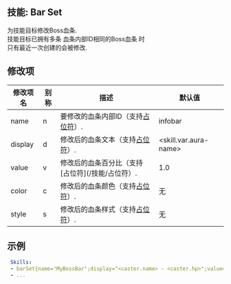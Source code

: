 技能: Bar Set
--------------------------

为技能目标修改Boss血条.  
技能目标已拥有多条 血条内部ID相同的Boss血条 时  
只有最近一次创建的会被修改.  

修改项
----------

| 修改项名 | 别称    | 描述                                                                                                    | 默认值 |
|-----------|------------|----------------------------------------------------------------------------------------------------------------|---------------|
| name      | n       | 要修改的血条内部ID（支持[占位符](/技能/占位符)）.                                | infobar                     |
| display   | d       | 修改后的血条文本（支持[占位符](/技能/占位符)）.                          | &lt;skill.var.aura-name&gt; |
| value     | v       | 修改后的血条百分比（支持[占位符](/技能/占位符）. | 1.0                         |
| color | c | 修改后的血条颜色（支持[占位符](/技能/占位符)）. | 无 |
| style | s | 修改后的血条样式（支持[占位符](/技能/占位符)）. | 无 |

示例
--------

```yaml
 Skills:
 - barSet{name="MyBossBar";display="<caster.name> - <caster.hp>";value=1.0} @self ~onDamaged
 - ...
```